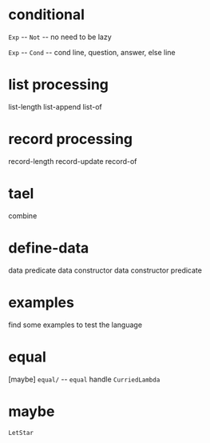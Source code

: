 # conditional

`Exp` -- `Not` -- no need to be lazy

`Exp` -- `Cond` -- cond line, question, answer, else line

# list processing

list-length
list-append
list-of

# record processing

record-length
record-update
record-of

# tael

combine

# define-data

data predicate
data constructor
data constructor predicate

# examples

find some examples to test the language

# equal

[maybe] `equal/` -- `equal` handle `CurriedLambda`

# maybe

`LetStar`
